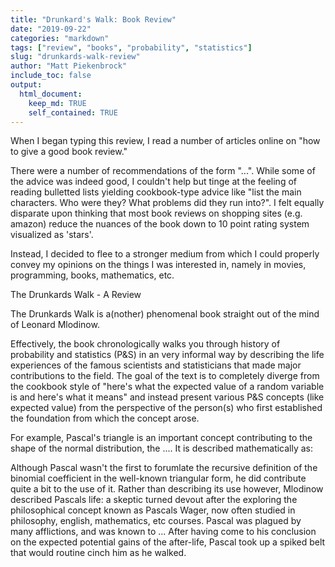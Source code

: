 ```yaml
---
title: "Drunkard's Walk: Book Review"
date: "2019-09-22"
categories: "markdown"
tags: ["review", "books", "probability", "statistics"]
slug: "drunkards-walk-review"
author: "Matt Piekenbrock"
include_toc: false
output: 
  html_document:
    keep_md: TRUE
    self_contained: TRUE
---
```


When I began typing this review, I read a number of articles online on "how to give a good book review." 

There were a number of recommendations of the form "...". While some of the advice was indeed good, 
I couldn't help but tinge at the feeling of reading bulletted lists yielding cookbook-type 
advice like "list the main characters. Who were they? What problems did they run into?". I felt 
equally disparate upon thinking that most book reviews on shopping sites (e.g. amazon) reduce 
the nuances of the book down to 10 point rating system visualized as 'stars'. 

Instead, I decided to flee to a stronger medium from which I could properly convey my opinions on the
things I was interested in, namely in movies, programming, books, mathematics, etc. 


The Drunkards Walk - A Review 

The Drunkards Walk is a(nother) phenomenal book straight out of the mind of Leonard Mlodinow. 

Effectively, the book chronologically walks you through history of probability and statistics (P&S) in an 
very informal way by describing the life experiences of the famous scientists and statisticians that 
made major contributions to the field. The goal of the text is to completely diverge from the cookbook 
style of "here's what the expected value of a random variable is and here's what it means" and instead 
present various P&S concepts (like expected value) from the perspective of the person(s) who first 
established the foundation from which the concept arose. 

For example, Pascal's triangle is an important concept contributing to the shape of the normal distribution, 
the .... It is described mathematically as: 

Although Pascal wasn't the first to forumlate the recursive definition of the binomial coefficient in the 
well-known triangular form, he did contribute quite a bit to the use of it. Rather than describing its 
use however, Mlodinow described Pascals life: a skeptic turned devout after the exploring the 
philosophical concept known as Pascals Wager, now often studied in philosophy, english, mathematics, etc courses. 
Pascal was plagued by many afflictions, and was known to ...
After having come to his conclusion on the expected potential gains of the after-life, Pascal took up 
a spiked belt that would routine cinch him as he walked.




